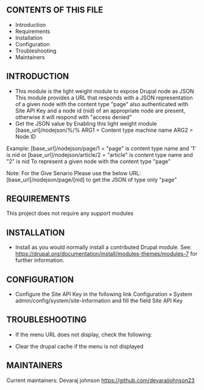 CONTENTS OF THIS FILE
---------------------

  * Introduction
  * Requirements
  * Installation
  * Configuration
  * Troubleshooting
  * Maintainers

INTRODUCTION
-----------
  * This module is the light weight module to expose Drupal node as JSON
 This module provides a URL that responds with a JSON representation of a
 given node with the content type "page" also authenticated with Site API Key
 and a node id (nid) of an appropriate node are present,
 otherwise it will respond with "access denied"
  * Get the JSON value by Enabling this light weight module
  [base_url]/nodejson/%/%
  ARG1 = Content type machine name
  ARG2 = Node ID

 Example:
  [base_url]/nodejson/page/1 = "page" is content type name and '1' is nid
  or
  [base_url]/nodejson/article/2 = "article" is content type name and "2" is nid
  To represent a given node with the content type "page"

  Note:
  For the Give Senario Please use the below URL:
  [base_url]/nodejson/page/[nid] to get the JSON of type only "page"

REQUIREMENTS
------------
  This project does not require any support modules

INSTALLATION
------------
 * Install as you would normally install a contributed Drupal module. See:
   https://drupal.org/documentation/install/modules-themes/modules-7
   for further information.

CONFIGURATION
-------------
 * Configure the Site API Key in the following link Configuration » System
   admin/config/system/site-information and fill the field Site API Key

TROUBLESHOOTING
---------------
 * If the menu URL does not display, check the following:
  - Clear the drupal cache if the menu is not displayed

MAINTAINERS
-----------
Current maintainers:
Devaraj johnson https://github.com/devarajjohnson23
